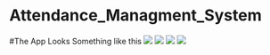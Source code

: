 # Attendance_Managment_System
#The App Looks Something like this
![](./Assets/screenshot_1.jpeg)
![](./Assets/screenshot_2.jpeg)
![](./Assets/screenshot_3.jpeg)
![](./Assets/screenshot_4.jpeg)